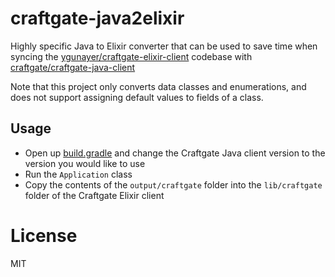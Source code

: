 # craftgate-java2elixir
Highly specific Java to Elixir converter that can be used to save time when syncing the [ygunayer/craftgate-elixir-client](https://github.com/ygunayer/craftgate-elixir-client) codebase with [craftgate/craftgate-java-client](https://github.com/craftgate/craftgate-java-client)

Note that this project only converts data classes and enumerations, and does not support assigning default values to fields of a class.

## Usage
- Open up [build.gradle](./build.gradle) and change the Craftgate Java client version to the version you would like to use
- Run the `Application` class
- Copy the contents of the `output/craftgate` folder into the `lib/craftgate` folder of the Craftgate Elixir client 

# License
MIT
